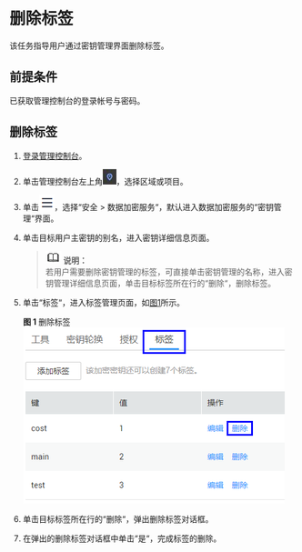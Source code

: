 # 删除标签<a name="dew_01_0027"></a>

该任务指导用户通过密钥管理界面删除标签。

## 前提条件<a name="sfc2b91485fd54029956d385ee97aaee2"></a>

已获取管理控制台的登录帐号与密码。

## 删除标签<a name="sac1f739fd8fb4d93be1fcd3bc29bb9c1"></a>

1.  [登录管理控制台](https://console.huaweicloud.com)。
2.  单击管理控制台左上角![](figures/icon_region.png)，选择区域或项目。
3.  单击![](figures/icon-servicelist.png)，选择“安全  \>  数据加密服务“，默认进入数据加密服务的“密钥管理“界面。

1.  单击目标用户主密钥的别名，进入密钥详细信息页面。

    >![](public_sys-resources/icon-note.gif) **说明：**   
    >若用户需要删除密钥管理的标签，可直接单击密钥管理的名称，进入密钥管理详细信息页面，单击目标标签所在行的“删除“，删除标签。  

2.  单击“标签“，进入标签管理页面，如[图1](#zh-cn_topic_0112947600_ff11132284da543c287ffa43f1b232c92)所示。

    **图 1**  删除标签<a name="zh-cn_topic_0112947600_ff11132284da543c287ffa43f1b232c92"></a>  
    ![](figures/删除标签.png "删除标签")

3.  单击目标标签所在行的“删除“，弹出删除标签对话框。
4.  在弹出的删除标签对话框中单击“是“，完成标签的删除。


